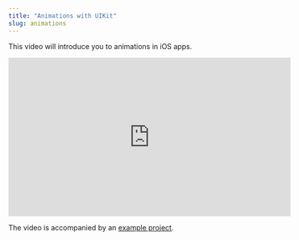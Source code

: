 ```yaml
---
title: "Animations with UIKit"
slug: animations
---
```


This video will introduce you to animations in iOS apps.

<iframe width="560" height="315" src="https://www.youtube.com/embed/Zts_vU1dn-I" frameborder="0" allowfullscreen></iframe>

The video is accompanied by an [example project](https://github.com/MakeSchool/Animations-Swift).